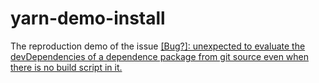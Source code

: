 # yarn-demo-install

The reproduction demo of the issue [[Bug?]: unexpected to evaluate the devDependencies of a dependence package from git source even when there is no build script in it.](https://github.com/yarnpkg/berry/issues/5093)

